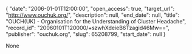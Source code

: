 {
  "date": "2006-01-01T12:00:00", 
  "open_access": true, 
  "target_url": "http://www.ouchuk.org/", 
  "description": null, 
  "end_date": null, 
  "title": "OUCH(UK) - Organisation for the Understanding of Cluster Headache", 
  "record_id": "20060101T120000/+szwhXdeieB6Tzagid46Mw==", 
  "publisher": "ouchuk.org", 
  "slug": 65208799, 
  "start_date": null
}

None